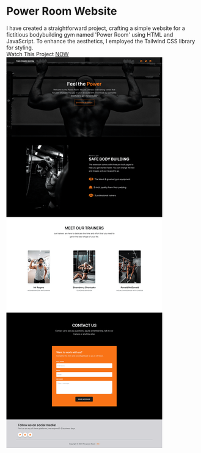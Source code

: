 # Power Room Website
I have created a straightforward project, crafting a simple website for a fictitious bodybuilding gym named 'Power Room' using HTML and JavaScript. To enhance the aesthetics, I employed the Tailwind CSS library for styling.<br/>
Watch This Project [NOW](https://mohammadkiaei.github.io/gym-website/)
<br/>
![Power Room](https://github.com/mohammadkiaei/gym-website/blob/master/gym.png)
